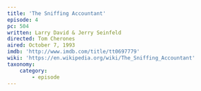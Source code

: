 ```yaml
---
title: 'The Sniffing Accountant'
episode: 4
pc: 504
written: Larry David & Jerry Seinfeld
directed: Tom Cherones
aired: October 7, 1993
imdb: 'http://www.imdb.com/title/tt0697779'
wiki: 'https://en.wikipedia.org/wiki/The_Sniffing_Accountant'
taxonomy:
    category:
        - episode
---
```

